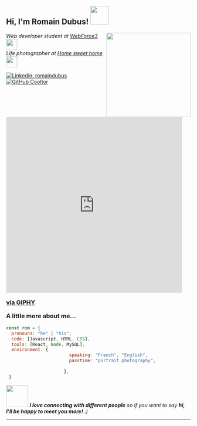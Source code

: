 <h2> Hi, I'm Romain Dubus! <img src="https://media.giphy.com/media/mGcNjsfWAjY5AEZNw6/giphy.gif" width="50"></h2>
<img align='right' src="https://media.giphy.com/media/ieyl9zmCjO4b4t6qoY/giphy.gif" width="230">
<p><em>Web developer student at <a href="http://www.unb.br">WebForce3</a><img src="https://media.giphy.com/media/fYSnHlufseco8Fh93Z/giphy.gif" width="30"></br>Life photographer at <a href="https://www.thoughtworks.com">Home sweet home</a><img src="https://media.giphy.com/media/WUlplcMpOCEmTGBtBW/giphy.gif" width="30"> 
</em></p>


[![Linkedin: romaindubus](https://img.shields.io/badge/-thaianebraga-blue?style=flat-square&logo=Linkedin&logoColor=white&link=https://www.linkedin.com/in/romaindubus/)](https:https://www.linkedin.com/in/romain-dubus-a59895213/)
[![GitHub Cooltor](https://img.shields.io/github/followers/thaiane?label=follow&style=social)](https://github.com/Cooltor)


### <iframe src="https://giphy.com/embed/x24pvB0DbEAG5Xemm8" width="480" height="480" frameBorder="0" class="giphy-embed" allowFullScreen></iframe><p><a href="https://giphy.com/stickers/coworking-nataliebyrne-workwithme-x24pvB0DbEAG5Xemm8">via GIPHY</a></p> A little more about me...  

```javascript
const rom = {
  pronouns: "he" | "his",
  code: [Javascript, HTML, CSS],
  tools: [React, Node, MySQL],
  environment: {
                        speaking: "French", "English",
                        passtime: "portrait_photography",
        
                      },
 }
```

<img src="https://media.giphy.com/media/LnQjpWaON8nhr21vNW/giphy.gif" width="60"> <em><b>I love connecting with different people</b> so if you want to say <b>hi, I'll be happy to meet you more!</b> :)</em>

---

